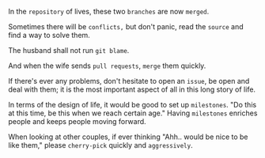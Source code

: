 In the `repository` of lives, these two `branches` are now `merged`.

Sometimes there will be `conflicts,` but don't panic, read the `source` and find a way to solve them.

The husband shall not run `git blame`.

And when the wife sends `pull requests`, `merge` them quickly.

If there's ever any problems, don't hesitate to open an `issue`, be open and deal with them; it is the most important aspect of all in this long story of life.

In terms of the design of life, it would be good to set up `milestones`. "Do this at this time, be this when we reach certain age." Having `milestones` enriches people and keeps people moving forward.

When looking at other couples, if ever thinking "Ahh.. would be nice to be like them," please `cherry-pick` quickly and `aggressively`.
